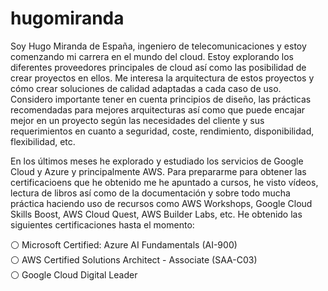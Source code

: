 # hugomiranda
Soy Hugo Miranda de España, ingeniero de telecomunicaciones y estoy comenzando mi carrera en el mundo del cloud. Estoy explorando los diferentes proveedores principales de cloud así como las posibilidad de crear proyectos en ellos. Me interesa la arquitectura de estos proyectos y cómo crear soluciones de calidad adaptadas a cada caso de uso. Considero importante tener en cuenta principios de diseño, las prácticas recomendadas para mejores arquitecturas así como que puede encajar mejor en un proyecto según las necesidades del cliente y sus requerimientos en cuanto a seguridad, coste, rendimiento, disponibilidad, flexibilidad, etc.    

En los últimos meses he explorado y estudiado los servicios de Google Cloud y Azure y principalmente AWS. Para prepararme para obtener las certificacioens que he obtenido me he apuntado a cursos, he visto vídeos, lectura de libros así como de la documentación y sobre todo mucha práctica haciendo uso de recursos como AWS Workshops, Google Cloud Skills Boost, AWS Cloud Quest, AWS Builder Labs, etc. He obtenido las siguientes certificaciones hasta el momento:  

⚪ Microsoft Certified: Azure AI Fundamentals (AI-900)  
⚪ AWS Certified Solutions Architect - Associate (SAA-C03)  
⚪ Google Cloud Digital Leader  

